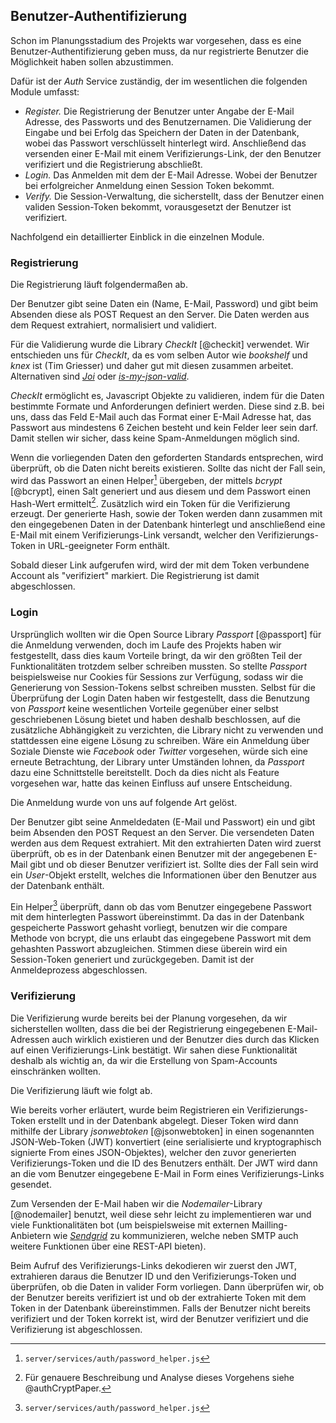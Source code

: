 ## Benutzer-Authentifizierung

Schon im Planungsstadium des Projekts war vorgesehen, dass es eine Benutzer-Authentifizierung geben muss, da nur registrierte Benutzer die Möglichkeit haben sollen abzustimmen.

Dafür ist der _Auth_ Service zuständig, der im wesentlichen die folgenden Module umfasst:

- *Register.* Die Registrierung der Benutzer unter Angabe der E-Mail Adresse, des Passworts und des Benutzernamen. Die Validierung der Eingabe und bei Erfolg das Speichern der Daten in der Datenbank, wobei das Passwort verschlüsselt hinterlegt wird. Anschließend das versenden einer E-Mail mit einem Verifizierungs-Link, der den Benutzer verifiziert und die Registrierung abschließt.
- *Login.* Das Anmelden mit dem der E-Mail Adresse. Wobei der Benutzer bei erfolgreicher Anmeldung einen Session Token bekommt.
- *Verify.* Die Session-Verwaltung, die sicherstellt, dass der Benutzer einen validen Session-Token bekommt, vorausgesetzt der Benutzer ist verifiziert.

Nachfolgend ein detaillierter Einblick in die einzelnen Module.

### Registrierung

Die Registrierung läuft folgendermaßen ab.

Der Benutzer gibt seine Daten ein (Name, E-Mail, Password) und gibt beim Absenden diese als POST Request an den Server. Die Daten werden aus dem Request extrahiert, normalisiert und validiert.

Für die Validierung wurde die Library _CheckIt_ [@checkit] verwendet. Wir entschieden uns für _CheckIt_, da es vom selben Autor wie _bookshelf_ und _knex_ ist (Tim Griesser) und daher gut mit diesen zusammen arbeitet. Alternativen sind [_Joi_](https://www.npmjs.com/package/joi) oder [_is-my-json-valid_](https://github.com/mafintosh/is-my-json-valid).

_CheckIt_ ermöglicht es, Javascript Objekte zu validieren, indem für die Daten bestimmte Formate und Anforderungen definiert werden.
Diese sind z.B. bei uns, dass das Feld E-Mail auch das Format einer E-Mail Adresse hat, das Passwort aus mindestens 6 Zeichen besteht und kein Felder leer sein darf.
Damit stellen wir sicher, dass keine Spam-Anmeldungen möglich sind.

Wenn die vorliegenden Daten den geforderten Standards entsprechen, wird überprüft, ob die Daten nicht bereits existieren.
Sollte das nicht der Fall sein, wird das Passwort an einen Helper[^password-helper] übergeben, der mittels _bcrypt_ [@bcrypt], einen Salt generiert und aus diesem und dem Passwort einen Hash-Wert ermittelt[^auth-security]. Zusätzlich wird ein Token für die Verifizierung erzeugt. Der generierte Hash, sowie der Token werden dann zusammen mit den eingegebenen Daten in der Datenbank hinterlegt und anschließend eine E-Mail mit einem Verifizierungs-Link versandt, welcher den Verifizierungs-Token in URL-geeigneter Form enthält.

[^password-helper]: `server/services/auth/password_helper.js`

[^auth-security]: Für genauere Beschreibung und Analyse dieses Vorgehens siehe @authCryptPaper.

Sobald dieser Link aufgerufen wird, wird der mit dem Token verbundene Account als "verifiziert" markiert. Die Registrierung ist damit abgeschlossen.

### Login

Ursprünglich wollten wir die Open Source Library _Passport_ [@passport] für die Anmeldung verwenden, doch im Laufe des Projekts haben wir festgestellt, dass dies kaum Vorteile bringt, da wir den größten Teil der Funktionalitäten trotzdem selber schreiben mussten.
So stellte _Passport_ beispielsweise nur Cookies für Sessions zur Verfügung, sodass wir die Generierung von Session-Tokens selbst schreiben mussten. Selbst für die Überprüfung der Login Daten haben wir festgestellt, dass die Benutzung von _Passport_ keine wesentlichen Vorteile gegenüber einer selbst geschriebenen Lösung bietet und haben deshalb beschlossen, auf die zusätzliche Abhängigkeit zu verzichten, die Library nicht zu verwenden und stattdessen eine eigene Lösung zu schreiben.
Wäre ein Anmeldung über Soziale Dienste wie _Facebook_ oder _Twitter_ vorgesehen, würde sich eine erneute Betrachtung, der Library unter Umständen lohnen, da _Passport_ dazu eine Schnittstelle bereitstellt. Doch da dies nicht als Feature vorgesehen war, hatte das keinen Einfluss auf unsere Entscheidung.

Die Anmeldung wurde von uns auf folgende Art gelöst.

Der Benutzer gibt seine Anmeldedaten (E-Mail und Passwort) ein und gibt beim Absenden den POST Request an den Server. Die versendeten Daten werden aus dem Request extrahiert.
Mit den extrahierten Daten wird zuerst überprüft, ob es in der Datenbank einen Benutzer mit der angegebenen E-Mail gibt und ob dieser Benutzer verifiziert ist. Sollte dies der Fall sein wird ein _User_-Objekt erstellt, welches die Informationen über den Benutzer aus der Datenbank enthält.

Ein Helper[^password-helper] überprüft, dann ob das vom Benutzer eingegebene Passwort mit dem hinterlegten Passwort übereinstimmt. Da das in der Datenbank gespeicherte Passwort gehasht vorliegt, benutzen wir die compare Methode von bcrypt, die uns erlaubt das eingegebene Passwort mit dem gehashten Passwort abzugleichen. Stimmen diese überein wird ein Session-Token generiert und zurückgegeben.
Damit ist der Anmeldeprozess abgeschlossen.


### Verifizierung

Die Verifizierung wurde bereits bei der Planung vorgesehen, da wir sicherstellen wollten, dass die bei der Registrierung eingegebenen E-Mail-Adressen auch wirklich existieren und der Benutzer dies durch das Klicken auf einen Verifizierungs-Link bestätigt. Wir sahen diese Funktionalität deshalb als wichtig an, da wir die Erstellung von Spam-Accounts einschränken wollten.

Die Verifizierung läuft wie folgt ab.

Wie bereits vorher erläutert, wurde beim Registrieren ein Verifizierungs-Token erstellt und in der Datenbank abgelegt.
Dieser Token wird dann mithilfe der Library _jsonwebtoken_ [@jsonwebtoken] in einen sogenannten JSON-Web-Token (JWT) konvertiert (eine serialisierte und kryptographisch signierte From eines JSON-Objektes), welcher den zuvor generierten Verifizierungs-Token und die ID des Benutzers enthält. Der JWT wird dann an die vom Benutzer eingegebene E-Mail in Form eines Verifizierungs-Links gesendet.

Zum Versenden der E-Mail haben wir die _Nodemailer_-Library [@nodemailer] benutzt, weil diese sehr leicht zu implementieren war und viele Funktionalitäten bot (um beispielsweise mit externen Mailling-Anbietern wie [_Sendgrid_](https://sendgrid.com/) zu kommunizieren, welche neben SMTP auch weitere Funktionen über eine REST-API bieten).

Beim Aufruf des Verifizierungs-Links dekodieren wir zuerst den JWT, extrahieren daraus die Benutzer ID und den Verifizierungs-Token und überprüfen, ob die Daten in valider Form vorliegen.
Dann überprüfen wir, ob der Benutzer bereits verifiziert ist und ob der extrahierte Token mit dem Token in der Datenbank übereinstimmen. Falls der Benutzer nicht bereits verifiziert und der Token korrekt ist, wird der Benutzer verifiziert und die Verifizierung ist abgeschlossen.
